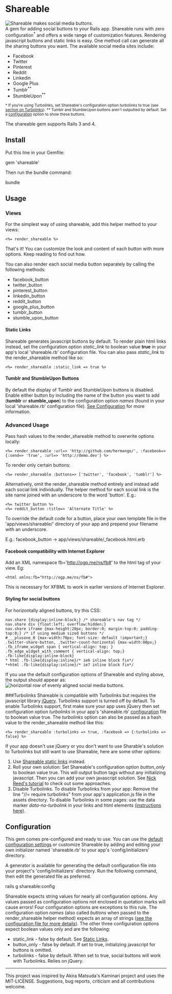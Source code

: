 Shareable
=========
<img src="https://cloud.githubusercontent.com/assets/28847/3418917/8883ea2e-fe51-11e3-81f4-368f184b9a49.png" title="Shareable makes social media buttons." /><br/>
A gem for adding social buttons to your Rails app. Shareable runs with zero configuration<sup>*</sup> and offers a wide range of customization features. Rendering javascript buttons and static links is easy. One method call can generate all the sharing buttons you want. The available social media sites include:
  - Facebook
  - Twitter
  - Pinterest
  - Reddit
  - Linkedin
  - Google Plus
  - Tumblr<sup>**</sup>
  - StumbleUpon<sup>**</sup>

<sub>* If you're using Turbolinks, set Shareable's configuration option *turbolinks* to true (see [section on Turbolinks](https://github.com/hermango/shareable#turbolinks)).</sub><sub> ** Tumblr and StumbleUpon buttons aren't outputted by default. Set a [configuration](https://github.com/hermango/shareable#configuration) option to show these buttons.</sub>

The shareable gem supports Rails 3 and 4. 

Install
--------
Put this line in your Gemfile:

  gem 'shareable'

Then run the bundle command:

  bundle

Usage
------
### Views

For the simplest way of using shareable, add this helper method to your views:

```no-highlight
<%= render_shareable %>
```

That's it! You can customize the look and content of each button with more options. Keep reading to find out how.

You can also render each social media button separately by calling the following methods:
+ facebook_button
+ twitter_button
+ pinterest_button
+ linkedin_button
+ reddit_button
+ google_plus_button
+ tumblr_button
+ stumble_upon_button

#### Static Links

Shareable generates javascript buttons by default. To render plain html links instead, set the configuration option *static_link* to boolean value **true** in your app's local 'shareable.rb' configuration file. You can also pass *static_link* to the render_shareable method like so:

```no-highlight
<%= render_shareable :static_link => true %>
```

#### Tumblr and StumbleUpon Buttons

By default the display of Tumblr and StumbleUpon buttons is disabled. Enable either button by including the name of the button you want to add (**tumblr** or **stumble_upon**) to the configuration option *names* (found in your local 'shareable.rb' configuration file). [See Configuration](https://github.com/hermango/shareable#configuration) for more information. 


### Advanced Usage
Pass hash values to the render_shareable method to overwrite options locally:
```no-highlight
<%= render_shareable :url=> 'http://github.com/hermango/', :facebook=> {:send=> 'true', :url=> 'http://demo.dev'} %>
```

To render only certain buttons:
```no-highlight
<%= render_shareable :buttons=> ['twitter', 'facebook', 'tumblr'] %>
```

Alternatively, omit the render_shareable method entirely and instead add each social link individually.
The helper method for each social link is the site name joined with an underscore to the word 'button'. E.g.:

```no-highlight
<%= twitter_button %>
<%= reddit_button :title=> 'Alternate Title' %>
```

To override the default code for a button, place your own template file in the
'app/views/shareable/' directory of your app and prepend your filename with an underscore.

E.g.: facebook_button -> app/views/shareable/_facebook.html.erb

#### Facebook compatibility with Internet Explorer
Add an XML namespace fb='http://ogp.me/ns/fb#' to the html tag of your view. Eg: 
```no-highlight
<html xmlns:fb="http://ogp.me/ns/fb#">
```

This is necessary for XFBML to work in earlier versions of Internet Explorer.

#### Styling for social buttons
For horizontally aligned buttons, try this CSS:

```no-highlight
nav.share {display:inline-block;} /* shareable's nav tag */
nav.share div {float:left; overflow:hidden;}
nav.share iframe {max-height:20px; border:0; margin-top:0; padding-top:0;} /* if using medium sized buttons */
#___plusone_0 {max-width:70px; font-size: default !important;}
.twitter-share-button, .twitter-count-horizontal {max-width:80px;}
.fb_iframe_widget span { vertical-align: top; }
.fb_edge_widget_with_comment { vertical-align: top;}
.fb-like{display:inline-block}
* html .fb-like{display:inline}/* ie6 inline block fix*/
*+html .fb-like{display:inline}/* ie7 inline block fix*/
```

If you use the default configuration options of Shareable and styling above, the output should appear as:
<img src="https://cloud.githubusercontent.com/assets/28847/3418917/8883ea2e-fe51-11e3-81f4-368f184b9a49.png" alt="horizontal row of evenly aligned social media buttons." />

###Turbolinks
Shareable is compatible with Turbolinks but requires the javascript library [jQuery](https://github.com/rails/jquery-rails). Turbolinks support is turned off by default. To enable Turbolinks support, first make sure your app uses jQuery then set configuration option *turbolinks* in your app's 'shareable.rb' [configuration](https://github.com/hermango/shareable/blob/master/README.md#configuration) file to boolean value true. The *turbolinks* option can also be passed as a hash value to the render_shareable method like this:

```
<%= render_shareable :turbolinks => true, :facebook => {:turbolinks => false} %>
```
If your app doesn't use jQuery or you don't want to use Sharable's solution to Turbolinks but still want to use Shareable, here are some other options:

 1. Use [Shareable static links](https://github.com/hermango/shareable#static-links) instead.
 2. Roll your own solution: Set Shareable's configuration option *button_only* to boolean value true. This will output button tags without any initializing javascript. Then you can add your own javascript solution. See [Nick Reed's tutorial](http://reed.github.io/turbolinks-compatibility/) to check out some approaches.
 3. Disable Turbolinks. To disable Turbolinks from your app: Remove the line "//= require turbolinks" from your app's application.js file in the assets directory. To disable Turbolinks in some pages: use the data marker *data-no-turbolink* in your links and html elements [(instructions here)](https://github.com/rails/turbolinks#opting-out-of-turbolinks).

Configuration
------------
This gem comes pre-configured and ready to use. You can use the [default configuration settings](https://github.com/hermango/shareable/blob/master/lib/shareable/config.rb) or customize Shareable by adding and editing your own initializer named 'shareable.rb' to your app's 'config/initializers' directory.

A generator is available for generating the default configuration file into your project's 'config/initializers' directory.
Run the following command, then edit the generated file as preferred.

rails g shareable:config

Shareable expects string values for nearly all configuration options. Any values passed as configuration options not enclosed in quotation marks will cause errors! Four configuration options are exceptions to this rule. The configuration option *names* (also called *buttons* when passed to the render_shareable helper method) expects an array of strings ([see the configuration file for more details](https://github.com/hermango/shareable/blob/master/lib/shareable/config.rb)). The other three configuration options expect boolean values only and are the following:
 * static_link - false by default. See [Static Links](https://github.com/hermango/shareable#static-links).
 * button_only - false by default. If set to true, initializing javascript for buttons is omitted.
 * turbolinks - false by default. When set to true, social buttons will work with Turbolinks. Relies on jQuery.

---

This project was inspired by Akira Matsuda's Kaminari project and uses the MIT-LICENSE. Suggestions, bug reports, criticism and all contributions welcome.
